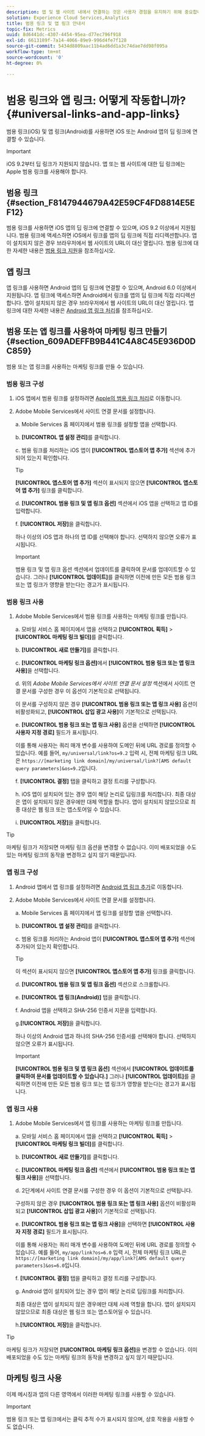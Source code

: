 ```yaml
---
description: 앱 및 웹 사이트 내에서 연결하는 것은 사용자 경험을 유지하기 위해 중요합니다. 범용 및 앱 링크 작동 방식과 그 차이점에 대해 알아봅니다.
solution: Experience Cloud Services,Analytics
title: 범용 링크 및 앱 링크 안내서
topic-fix: Metrics
uuid: 8d6441dc-4307-4454-95ea-d77ec796f918
exl-id: 6613189f-7a14-4066-89e9-996d4fe7f128
source-git-commit: 5434d8809aac11b4ad6dd1a3c74dae7dd98f095a
workflow-type: tm+mt
source-wordcount: '0'
ht-degree: 0%

---
```


# 범용 링크와 앱 링크: 어떻게 작동합니까? {#universal-links-and-app-links}

범용 링크(iOS) 및 앱 링크(Android)를 사용하면 iOS 또는 Android 앱의 딥 링크에 연결할 수 있습니다.

>[!IMPORTANT]
>
>iOS 9.2부터 딥 링크가 지원되지 않습니다. 앱 또는 웹 사이트에 대한 딥 링크에는 Apple 범용 링크를 사용해야 합니다.

## 범용 링크 {#section_F8147944679A42E59CF4FD8814E5EF12}

범용 링크를 사용하면 iOS 앱의 딥 링크에 연결할 수 있으며, iOS 9.2 이상에서 지원됩니다. 범용 링크에 액세스하면 iOS에서 링크를 앱의 딥 링크에 직접 리디렉션합니다. 앱이 설치되지 않은 경우 브라우저에서 웹 사이트의 URL이 대신 열립니다. 범용 링크에 대한 자세한 내용은 [범용 링크 지원](https://developer.apple.com/library/content/documentation/General/Conceptual/AppSearch/UniversalLinks.html)을 참조하십시오.

## 앱 링크

앱 링크를 사용하면 Android 앱의 딥 링크에 연결할 수 있으며, Android 6.0 이상에서 지원됩니다. 앱 링크에 액세스하면 Android에서 링크를 앱의 딥 링크에 직접 리디렉션합니다. 앱이 설치되지 않은 경우 브라우저에서 웹 사이트의 URL이 대신 열립니다. 앱 링크에 대한 자세한 내용은 [Android 앱 링크 처리](https://developer.android.com/training/app-links/index.html)를 참조하십시오.

## 범용 또는 앱 링크를 사용하여 마케팅 링크 만들기 {#section_609ADEFFB9B441C4A8C45E936D0DC859}

범용 또는 앱 링크를 사용하는 마케팅 링크를 만들 수 있습니다.

### 범용 링크 구성

1. iOS 앱에서 범용 링크를 설정하려면 [Apple의 범용 링크 처리](https://developer.apple.com/documentation/uikit/inter-process_communication/allowing_apps_and_websites_to_link_to_your_content/handling_universal_links)로 이동합니다.

2. Adobe Mobile Services에서 사이트 연결 문서를 설정합니다.

   a. Mobile Services 홈 페이지에서 범용 링크를 설정할 앱을 선택합니다.

   b. **[!UICONTROL 앱 설정 관리]**&#x200B;를 클릭합니다.

   c. 범용 링크를 처리하는 iOS 앱이 **[!UICONTROL 앱스토어 앱 추가]** 섹션에 추가되어 있는지 확인합니다.

   >[!TIP]
   >
   >**[!UICONTROL 앱스토어 앱 추가]** 섹션이 표시되지 않으면 **[!UICONTROL 앱스토어 앱 추가]** 링크를 클릭합니다.

   d. **[!UICONTROL 범용 링크 및 앱 링크 옵션]** 섹션에서 iOS 앱을 선택하고 앱 ID를 입력합니다.

   f. **[!UICONTROL 저장]**&#x200B;을 클릭합니다.

   하나 이상의 iOS 앱과 하나의 앱 ID를 선택해야 합니다. 선택하지 않으면 오류가 표시됩니다.

   >[!IMPORTANT]
   >
   >범용 링크 및 앱 링크 옵션 섹션에서 업데이트를 클릭하여 문서를 업데이트할 수 있습니다. 그러나 **[!UICONTROL 업데이트]**&#x200B;를 클릭하면 이전에 만든 모든 범용 링크 또는 앱 링크가 영향을 받는다는 경고가 표시됩니다.

### 범용 링크 사용

1. Adobe Mobile Services에서 범용 링크를 사용하는 마케팅 링크를 만듭니다.

   a. 모바일 서비스 홈 페이지에서 앱을 선택하고 **[!UICONTROL 획득]** > **[!UICONTROL 마케팅 링크 빌더]**&#x200B;를 클릭합니다.

   b. **[!UICONTROL 새로 만들기]**&#x200B;를 클릭합니다.

   c. **[!UICONTROL 마케팅 링크 옵션]**&#x200B;에서 **[!UICONTROL 범용 링크 또는 앱 링크 사용]**&#x200B;을 선택합니다.

   d. 위의 *Adobe Mobile Services에서 사이트 연결 문서 설정* 섹션에서 사이트 연결 문서를 구성한 경우 이 옵션이 기본적으로 선택됩니다.

   이 문서를 구성하지 않은 경우 **[!UICONTROL 범용 링크 또는 앱 링크 사용]** 옵션이 비활성화되고, **[!UICONTROL 삽입 광고 사용]**&#x200B;이 기본적으로 선택됩니다.

   e. **[!UICONTROL 범용 링크 또는 앱 링크 사용]** 옵션을 선택하면 **[!UICONTROL 사용자 지정 경로]** 필드가 표시됩니다.

   이를 통해 사용자는 쿼리 매개 변수를 사용하여 도메인 뒤에 URL 경로를 정의할 수 있습니다. 예를 들어, `my/universal/link?os=9.2` 입력 시, 전체 마케팅 링크 URL은 `https://[marketing link domain]/my/universal/link?[AMS default query parameters]&os=9.2`입니다.

   f. **[!UICONTROL 결정]** 탭을 클릭하고 결정 트리를 구성합니다.

   h. iOS 앱이 설치되어 있는 경우 앱이 해당 논리로 딥링크를 처리합니다. 최종 대상은 앱이 설치되지 않은 경우에만 대체 역할을 합니다. 앱이 설치되지 않았으므로 최종 대상은 웹 링크 또는 앱스토어일 수 있습니다.

   i. **[!UICONTROL 저장]**&#x200B;을 클릭합니다.

>[!TIP]
>
>마케팅 링크가 저장되면 마케팅 링크 옵션을 변경할 수 없습니다. 이미 배포되었을 수도 있는 마케팅 링크의 동작을 변경하고 싶지 않기 때문입니다.


### 앱 링크 구성

1. Android 앱에서 앱 링크를 설정하려면 [Android 앱 링크 추가](https://developer.android.com/studio/write/app-link-indexing)로 이동합니다.

1. Adobe Mobile Services에서 사이트 연결 문서를 설정합니다.

   a. Mobile Services 홈 페이지에서 앱 링크를 설정할 앱을 선택합니다.

   b. **[!UICONTROL 앱 설정 관리]**&#x200B;를 클릭합니다.

   c. 범용 링크를 처리하는 Android 앱이 **[!UICONTROL 앱스토어 앱 추가]** 섹션에 추가되어 있는지 확인합니다.

   >[!TIP]
   >
   >이 섹션이 표시되지 않으면 **[!UICONTROL 앱스토어 앱 추가]** 링크를 클릭합니다.

   d. **[!UICONTROL 범용 링크 및 앱 링크 옵션]** 섹션으로 스크롤합니다.

   e. **[!UICONTROL 앱 링크(Android)]** 탭을 클릭합니다.

   f. Android 앱을 선택하고 SHA-256 인증서 지문을 입력합니다.

   g.**[!UICONTROL 저장]**&#x200B;을 클릭합니다.

   하나 이상의 Android 앱과 하나의 SHA-256 인증서를 선택해야 합니다. 선택하지 않으면 오류가 표시됩니다.

   >[!IMPORTANT]
   >
   >**[!UICONTROL 범용 링크 및 앱 링크 옵션]** 섹션에서 **[!UICONTROL 업데이트를 클릭하여 문서를 업데이트할 수 있습니다.]** 그러나 **[!UICONTROL 업데이트]**&#x200B;를 클릭하면 이전에 만든 모든 범용 링크 또는 앱 링크가 영향을 받는다는 경고가 표시됩니다.

### 앱 링크 사용

1. Adobe Mobile Services에서 앱 링크를 사용하는 마케팅 링크를 만듭니다.

   a. 모바일 서비스 홈 페이지에서 앱을 선택하고 **[!UICONTROL 획득]** > **[!UICONTROL 마케팅 링크 빌더]**&#x200B;를 클릭합니다.

   b. **[!UICONTROL 새로 만들기]**&#x200B;를 클릭합니다.

   c. **[!UICONTROL 마케팅 링크 옵션]** 섹션에서 **[!UICONTROL 범용 링크 또는 앱 링크 사용]**&#x200B;을 선택합니다.

   d. 2단계에서 사이트 연결 문서를 구성한 경우 이 옵션이 기본적으로 선택됩니다.

   구성하지 않은 경우 **[!UICONTROL 범용 링크 또는 앱 링크 사용]** 옵션이 비활성화되고 **[!UICONTROL 삽입 광고 사용]**&#x200B;이 기본적으로 선택됩니다.

   e. **[!UICONTROL 범용 링크 또는 앱 링크 사용]**&#x200B;을 선택하면 **[!UICONTROL 사용자 지정 경로]** 필드가 표시됩니다.

   이를 통해 사용자는 쿼리 매개 변수를 사용하여 도메인 뒤에 URL 경로를 정의할 수 있습니다. 예를 들어, `my/app/link?os=6.0` 입력 시, 전체 마케팅 링크 URL은 `https://[marketing link domain]/my/app/link?[AMS default query parameters]&os=6.0`입니다.

   f. **[!UICONTROL 결정]** 탭을 클릭하고 결정 트리를 구성합니다.

   g. Android 앱이 설치되어 있는 경우 앱이 해당 논리로 딥링크를 처리합니다.

   최종 대상은 앱이 설치되지 않은 경우에만 대체 사례 역할을 합니다. 앱이 설치되지 않았으므로 최종 대상은 웹 링크 또는 앱스토어일 수 있습니다.

   h.**[!UICONTROL 저장]**&#x200B;을 클릭합니다.

>[!TIP]
>
>마케팅 링크가 저장되면 **[!UICONTROL 마케팅 링크 옵션]**&#x200B;을 변경할 수 없습니다. 이미 배포되었을 수도 있는 마케팅 링크의 동작을 변경하고 싶지 않기 때문입니다.

## 마케팅 링크 사용

이제 메시징과 앱의 다른 영역에서 이러한 마케팅 링크를 사용할 수 있습니다.

>[!IMPORTANT]
>
>범용 링크 또는 앱 링크에서는 클릭 추적 수가 표시되지 않으며, 상호 작용을 사용할 수도 없습니다.
